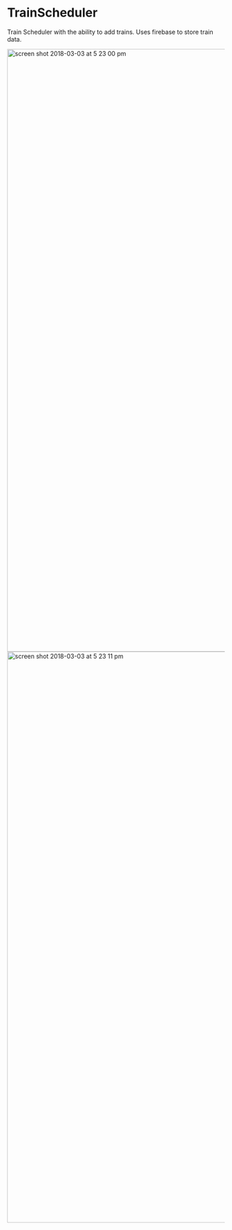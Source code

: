 # TrainScheduler
Train Scheduler with the ability to add trains. Uses firebase to store train data.

<img width="1393" alt="screen shot 2018-03-03 at 5 23 00 pm" src="https://user-images.githubusercontent.com/30426278/36941064-a74100de-1f07-11e8-99f1-84a35fc1bb29.png">

<img width="1320" alt="screen shot 2018-03-03 at 5 23 11 pm" src="https://user-images.githubusercontent.com/30426278/36941066-abecfc32-1f07-11e8-878e-91707bb83f33.png">
